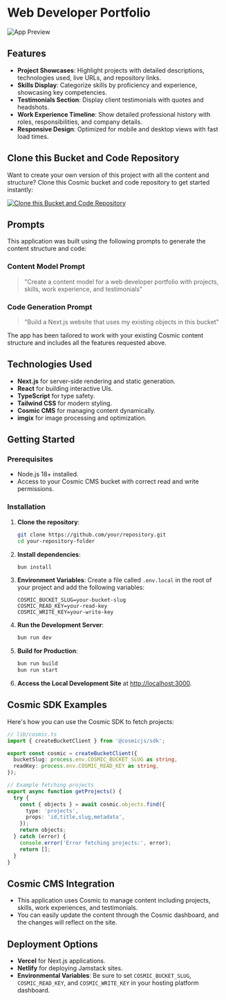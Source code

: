 # Web Developer Portfolio

![App Preview](https://imgix.cosmicjs.com/7a3b5db0-74bc-11f0-a051-23c10f41277a-photo-1516251193007-45ef944ab0c6-1754701328731.jpg?w=1200&h=300&fit=crop&auto=format,compress)

## Features

- **Project Showcases**: Highlight projects with detailed descriptions, technologies used, live URLs, and repository links.
- **Skills Display**: Categorize skills by proficiency and experience, showcasing key competencies.
- **Testimonials Section**: Display client testimonials with quotes and headshots.
- **Work Experience Timeline**: Show detailed professional history with roles, responsibilities, and company details.
- **Responsive Design**: Optimized for mobile and desktop views with fast load times.

## Clone this Bucket and Code Repository

Want to create your own version of this project with all the content and structure? Clone this Cosmic bucket and code repository to get started instantly:

[![Clone this Bucket and Code Repository](https://img.shields.io/badge/Clone%20this%20Bucket-29abe2?style=for-the-badge&logo=cosmic&logoColor=white)](http://localhost:3040/projects/new?clone_bucket=689698d33d5033a7ab1ae041&clone_repository=6896b197f03b84c0e9a979bf)

## Prompts

This application was built using the following prompts to generate the content structure and code:

### Content Model Prompt

> "Create a content model for a web developer portfolio with projects, skills, work experience, and testimonials"

### Code Generation Prompt

> "Build a Next.js website that uses my existing objects in this bucket"

The app has been tailored to work with your existing Cosmic content structure and includes all the features requested above.

## Technologies Used

- **Next.js** for server-side rendering and static generation.
- **React** for building interactive UIs.
- **TypeScript** for type safety.
- **Tailwind CSS** for modern styling.
- **Cosmic CMS** for managing content dynamically.
- **imgix** for image processing and optimization.

## Getting Started

### Prerequisites

- Node.js 18+ installed.
- Access to your Cosmic CMS bucket with correct read and write permissions.

### Installation

1. **Clone the repository**:
   ```bash
   git clone https://github.com/your/repository.git
   cd your-repository-folder
   ```

2. **Install dependencies**:
   ```bash
   bun install
   ```

3. **Environment Variables**: Create a file called `.env.local` in the root of your project and add the following variables:
   ```plaintext
   COSMIC_BUCKET_SLUG=your-bucket-slug
   COSMIC_READ_KEY=your-read-key
   COSMIC_WRITE_KEY=your-write-key
   ```

4. **Run the Development Server**:
   ```bash
   bun run dev
   ```

5. **Build for Production**:
   ```bash
   bun run build
   bun run start
   ```

6. **Access the Local Development Site** at [http://localhost:3000](http://localhost:3000).

## Cosmic SDK Examples

Here's how you can use the Cosmic SDK to fetch projects:

```typescript
// lib/cosmic.ts
import { createBucketClient } from '@cosmicjs/sdk';

export const cosmic = createBucketClient({
  bucketSlug: process.env.COSMIC_BUCKET_SLUG as string,
  readKey: process.env.COSMIC_READ_KEY as string,
});

// Example fetching projects
export async function getProjects() {
  try {
    const { objects } = await cosmic.objects.find({
      type: 'projects',
      props: 'id,title,slug,metadata',
    });
    return objects;
  } catch (error) {
    console.error('Error fetching projects:', error);
    return [];
  }
}
```

## Cosmic CMS Integration

- This application uses Cosmic to manage content including projects, skills, work experiences, and testimonials.
- You can easily update the content through the Cosmic dashboard, and the changes will reflect on the site.

## Deployment Options

- **Vercel** for Next.js applications.
- **Netlify** for deploying Jamstack sites.
- **Environmental Variables**: Be sure to set `COSMIC_BUCKET_SLUG`, `COSMIC_READ_KEY`, and `COSMIC_WRITE_KEY` in your hosting platform dashboard.

<!-- README_END -->